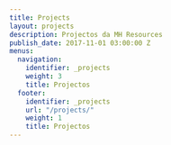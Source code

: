 ```yaml
---
title: Projects
layout: projects
description: Projectos da MH Resources
publish_date: 2017-11-01 03:00:00 Z
menus:
  navigation:
    identifier: _projects
    weight: 3
    title: Projectos
  footer:
    identifier: _projects
    url: "/projects/"
    weight: 1
    title: Projectos
---
```

